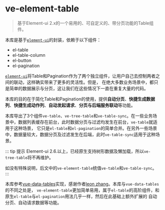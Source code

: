 # ve-element-table

> 基于Element-ui 2.x的一个易用的、可自定义的、带分页功能的Table组件。

本库是基于[`element-ui`](http://element-cn.eleme.io/2.0/#/zh-CN)的封装，依赖于以下组件：

- el-table
- el-table-column
- el-button
- el-pagination

[`element-ui`](http://element-cn.eleme.io/2.0/#/zh-CN)将Table和Pagination作为了两个独立组件，让用户自己去控制两者之间的联动，这样确实带来了更多的灵活性。但是，
在绝大多数业务场景中，都只是简单的数据展示与分页，这让我们在这些情况下一直在重复大量的代码。

本库的目的在于简化Table和Pagination的使用，提供**自动分页**、**快捷生成数据列**、**快捷生成动作列**、**自动发起请求**、**分页与后端服务联动**等功能。

本库导出了3个组件`ve-table`、`ve-tree-table`和`ve-table-sync`。在一些业务场景中，数据列表缓存在前台，此时数据分页与过滤均发生在前台，`ve-table`就适用于这种场景，
它只是`el-table`和`el-pagination`的简单合并。在另外一些场景中，数据量较大，数据分页及过滤发生在后端，此时`ve-table-sync`适用于这种场景。

::: tip 提示
Element-ui 2.6.以上，已经原生支持树形数据及懒加载，所以`ve-tree-table`将不再维护。

如没有特殊说明，后文中的`ve-element-table`统值`ve-table`和`ve-table-sync`。
:::

本库参考[vue-data-tables](https://github.com/njleonzhang/vue-data-tables)实现，感谢作者[leon zhang](https://github.com/njleonzhang)。本库与`vue-data-tables`的不同之处是，
`ve-element-table`更加简单易用，属于`el-table`的高阶组件，和原生`el-table`与`el-pagination`用法几乎一样，然后在此基础上额外扩展的
自动分页、自动请求数据等功能。


